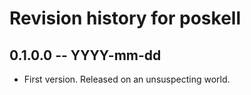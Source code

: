 # Revision history for poskell

## 0.1.0.0 -- YYYY-mm-dd

* First version. Released on an unsuspecting world.
